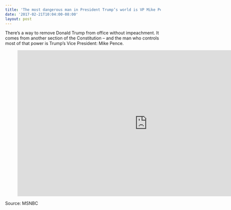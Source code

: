 ```yaml
---
title: 'The most dangerous man in President Trump’s world is VP Mike Pence'
date: '2017-02-21T10:04:00-08:00'
layout: post
---
```


There’s a way to remove Donald Trump from office without impeachment. It comes from another section of the Constitution – and the man who controls most of that power is Trump’s Vice President: Mike Pence.

<figure class="wp-block-embed is-type-rich is-provider-embed-handler wp-block-embed-embed-handler wp-embed-aspect-16-9 wp-has-aspect-ratio"><div class="wp-block-embed__wrapper"><iframe allow="accelerometer; autoplay; clipboard-write; encrypted-media; gyroscope; picture-in-picture" allowfullscreen="" frameborder="0" height="473" src="https://www.youtube.com/embed/atrrVuRqMOs?feature=oembed" title="The Most Dangerous Man In President Trump's World Is VP Mike Pence | The Last Word | MSNBC" width="840"></iframe></div></figure>Source: MSNBC